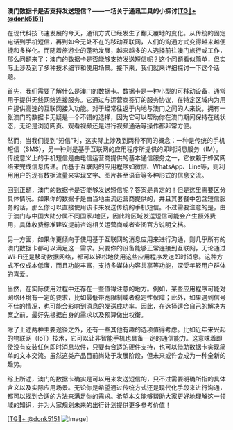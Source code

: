 **澳门数据卡是否支持发送短信？——一场关于通讯工具的小探讨[[TG💪+ @donk5151](https://t.me/s/donk5151)]**

在现代科技飞速发展的今天，通讯方式已经发生了翻天覆地的变化。从传统的固定电话到手机短信，再到如今无处不在的移动互联网，人们的沟通方式变得越来越便捷和多样化。而随着旅游业的蓬勃发展，越来越多的人选择前往澳门旅行或工作，那么问题来了：澳门的数据卡是否能够支持发送短信呢？这个问题看似简单，但实际上涉及到了多种技术细节和使用场景。接下来，我们就来详细探讨一下这个话题。

首先，我们需要了解什么是澳门的数据卡。数据卡是一种小型的可移动设备，通常用于提供无线网络连接服务。它通过与运营商签订的服务协议，在特定区域内为用户提供高速的互联网接入功能。对于经常往返于内地与澳门之间的人来说，拥有一张澳门的数据卡无疑是一个不错的选择，因为它可以帮助你在澳门期间保持在线状态，无论是浏览网页、观看视频还是进行视频通话等操作都非常方便。

然而，当我们提到“短信”时，这实际上涉及到两种不同的概念：一种是传统的手机短信（SMS），另一种则是基于互联网的应用程序所提供的即时消息服务（IM）。传统意义上的手机短信是由电信运营商提供的基本通信服务之一，它依赖于蜂窝网络来完成信息传递。而基于互联网的应用程序如微信、WhatsApp、Line等，则利用用户的现有数据流量来实现文字、图片甚至语音等多种形式的信息交流。

回到正题，澳门的数据卡是否能够发送短信呢？答案是肯定的！但是这里需要区分具体情况。如果你的数据卡是由当地主流运营商提供的，并且其套餐中包含短信服务的话，那么你可以直接使用该卡来发送传统的手机短信。不过需要注意的是，由于澳门与中国大陆分属不同国家/地区，因此跨区域发送短信可能会产生额外费用，具体收费标准建议提前咨询相关运营商或者查阅官方说明文档。

另一方面，如果你更倾向于使用基于互联网的消息应用来进行沟通，则几乎所有的澳门数据卡都可以满足这一需求。只要你的设备能够正常连接到互联网，无论通过Wi-Fi还是移动数据网络，都可以轻松地使用这些应用程序发送即时消息。这种方式不仅成本低廉，而且功能丰富，支持多媒体内容共享等功能，深受年轻用户群体的喜爱。

当然，在实际使用过程中还存在一些值得注意的地方。例如，某些应用程序可能对网络环境有一定的要求，比如最低带宽限制或者稳定性保障；此外，如果遇到信号不佳的情况，也可能会影响到消息的发送成功率。因此，在选择适合自己的解决方案之前，最好先根据自身的需求以及预算做出权衡。

除了上述两种主要途径之外，还有一些其他有趣的选项值得考虑。比如近年来兴起的物联网（IoT）技术，它可以让非智能手机也具备一定的通信能力。这意味着即使没有安装任何即时消息软件，只要有合适的硬件支持，也可以借助数据卡实现简单的文本交流。虽然这类产品目前尚处于发展阶段，但未来或许会成为一种全新的趋势。

综上所述，澳门的数据卡确实是可以用来发送短信的，只不过需要明确所指的具体含义以及实际应用场景。无论你是希望通过传统方式还是现代化手段来进行沟通，都可以找到合适的方法来满足你的需求。希望本文能够帮助大家更好地理解这一领域的知识，并为大家规划未来的出行计划提供更多参考价值！

[[TG💪+ @donk5151](https://t.me/s/donk5151) ![Image](https://i.postimg.cc/rwNCRYN7/Snipaste-2025-04-30-17-27-05.png)]
